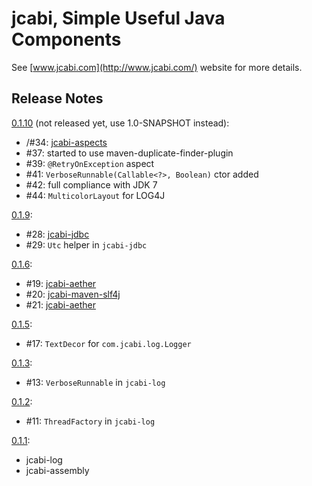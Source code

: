 jcabi, Simple Useful Java Components
=====

See [www.jcabi.com](http://www.jcabi.com/) website for more details.

## Release Notes ##

[0.1.10](\#46) (not released yet, use 1.0-SNAPSHOT instead):

 * /#34: [jcabi-aspects](http://www.jcabi.com/jcabi-aspects)
 * \#37: started to use maven-duplicate-finder-plugin
 * \#39: `@RetryOnException` aspect
 * \#41: `VerboseRunnable(Callable<?>, Boolean)` ctor added
 * \#42: full compliance with JDK 7
 * \#44: `MulticolorLayout` for LOG4J

[0.1.9](\#33):

 * \#28: [jcabi-jdbc](http://www.jcabi.com/jcabi-jdbc)
 * \#29: `Utc` helper in `jcabi-jdbc`

[0.1.6](\#22):

 * \#19: [jcabi-aether](http://www.jcabi.com/jcabi-velocity)
 * \#20: [jcabi-maven-slf4j](http://www.jcabi.com/jcabi-maven-slf4j)
 * \#21: [jcabi-aether](http://www.jcabi.com/jcabi-ether)

[0.1.5](\#18):

 * \#17: `TextDecor` for `com.jcabi.log.Logger`

[0.1.3](\#14):

 * \#13: `VerboseRunnable` in `jcabi-log`

[0.1.2](\#12):

 * \#11: `ThreadFactory` in `jcabi-log`

[0.1.1](\#10):

 * jcabi-log
 * jcabi-assembly
